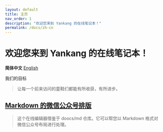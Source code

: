 ```yaml
---
layout: default
title: 主页
nav_order: 1
description: "欢迎您来到 Yankang 的在线笔记本！"
permalink: /docs/zh-cn
---
```

# 欢迎您来到 Yankang 的在线笔记本！

**简体中文** [English](https://amazingkenneth.github.io)

我们的目标
> 让每一个前来访问的童鞋们都能有所收获，有所进步。

## [Markdown 的微信公众号排版](https://amazingkenneth.github.io/md)
> 这个在线编辑器借鉴于 doocs/md 仓库。它可以帮您以 Markdown 格式对微信公众号布局进行处理。
